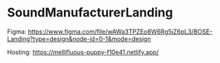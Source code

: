 # SoundManufacturerLanding

Figma: 
https://www.figma.com/file/wAWa3TPZEo8W6Rg5jZ6pL3/BOSE-Landing?type=design&node-id=0-1&mode=design

Hosting:
https://mellifluous-puppy-f10e41.netlify.app/
